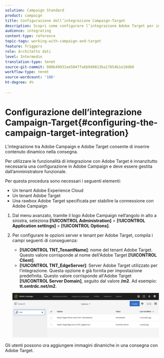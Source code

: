 ```yaml
---
solution: Campaign Standard
product: campaign
title: Configurazione dell’integrazione Campaign-Target
description: Scopri come configurare l’integrazione Adobe Target per iniziare a utilizzare il contenuto dinamico in Adobe Campaign.
audience: integrating
content-type: reference
topic-tags: working-with-campaign-and-target
feature: Triggers
role: Architetto dati
level: Intermedio
translation-type: tm+mt
source-git-commit: 088b49931ee5047fa6b949813ba17654b1e10d60
workflow-type: tm+mt
source-wordcount: '186'
ht-degree: 4%

---
```



# Configurazione dell’integrazione Campaign-Target{#configuring-the-campaign-target-integration}

L’integrazione tra Adobe Campaign e Adobe Target consente di inserire contenuto dinamico nella consegna.

Per utilizzare le funzionalità di integrazione con Adobe Target è innanzitutto necessaria una configurazione in Adobe Campaign e deve essere gestita dall’amministratore funzionale.

Per questa procedura sono necessari i seguenti elementi:

* Un tenant Adobe Experience Cloud
* Un tenant Adobe Target
* Una rawbox Adobe Target specificata per stabilire la connessione con Adobe Campaign

1. Dal menu avanzato, tramite il logo Adobe Campaign nell’angolo in alto a sinistra, seleziona **[!UICONTROL Administration]** > **[!UICONTROL Application settings]** > **[!UICONTROL Options]**.
1. Per configurare le opzioni server e tenant per Adobe Target, compila i campi seguenti di conseguenza:

   * **[!UICONTROL TNT_TenantName]**: nome del tenant Adobe Target. Questo valore corrisponde al nome dell&#39;Adobe Target **[!UICONTROL Client]**.
   * **[!UICONTROL TNT_EdgeServer]**: Server Adobe Target utilizzato per l’integrazione. Questa opzione è già fornita per impostazione predefinita. Questo valore corrisponde all&#39;Adobe Target **[!UICONTROL Server Domain]**, seguito dal valore **/m2**. Ad esempio: **tt.omtrdc.net/m2**.

   ![](assets/tar_options.png)

Gli utenti possono ora aggiungere immagini dinamiche in una consegna con Adobe Target.
